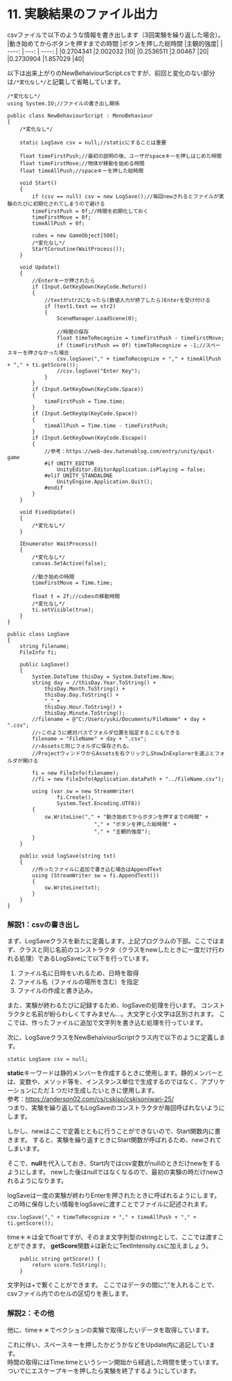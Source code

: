 # 11. 実験結果のファイル出力
csvファイルで以下のような情報を書き出します（3回実験を繰り返した場合）。
|動き始めてからボタンを押すまでの時間	|ボタンを押した総時間	|主観的強度|
| ----: | ---: | ----: |
|0.2704341	|2.002032	|10|
|0.2536511	|2.00467	|20|
|0.2730904	|1.857029	|40|

以下は出来上がりのNewBehaiviourScript.csですが、前回と変化のない部分は`/*変化なし*/`と記載して省略しています。

```
/*変化なし*/
using System.IO;//ファイルの書き出し関係

public class NewBehaviourScript : MonoBehaviour
{
    /*変化なし*/

    static LogSave csv = null;//staticにすることは重要

    float timeFirstPush;//最初の説明の後、ユーザがspaceキーを押しはじめた時間
    float timeFirstMove;//物体が移動を始める時間
    float timeAllPush;//spaceキーを押した総時間

    void Start()
    {
        if (csv == null) csv = new LogSave();//毎回newされるとファイルが実験のたびに初期化されてしまうので避ける
        timeFirstPush = 0f;//時間を初期化しておく
        timeFirstMove = 0f;
        timeAllPush = 0f;

        cubes = new GameObject[500];
        /*変化なし*/
        StartCoroutine(WaitProcess());
    }

    void Update()
    {
        //Enterキーが押されたら
        if (Input.GetKeyDown(KeyCode.Return))
        {
            //textがstr2になったら(数値入力が終了したら)Enterを受け付ける
            if (text1.text == str2)
            {
                SceneManager.LoadScene(0);

                //時間の保存                
                float timeToRecognize = timeFirstPush - timeFirstMove;
                if (timeFirstPush == 0f) timeToRecognize = -1;//スペースキーを押さなかった場合
                csv.logSave("," + timeToRecognize + "," + timeAllPush + "," + ti.getScore());
                //csv.logSave("Enter Key");
            }
        }
        if (Input.GetKeyDown(KeyCode.Space))
        {
            timeFirstPush = Time.time;
        }
        if (Input.GetKeyUp(KeyCode.Space))
        {
            timeAllPush = Time.time - timeFirstPush;
        }
        if (Input.GetKeyDown(KeyCode.Escape))
        {
            //参考：https://web-dev.hatenablog.com/entry/unity/quit-game
            #if UNITY_EDITOR
                UnityEditor.EditorApplication.isPlaying = false;
            #elif UNITY_STANDALONE
                UnityEngine.Application.Quit();
            #endif
        }
    }

    void FixedUpdate()
    {
        /*変化なし*/
    }

    IEnumerator WaitProcess()
    {
        /*変化なし*/
        canvas.SetActive(false);

        //動き始めの時間
        timeFirstMove = Time.time;

        float t = 2f;//cubesの移動時間
        /*変化なし*/
        ti.setVisible(true);
    }
}

public class LogSave
{
    string filename;
    FileInfo fi;

    public LogSave()
    {
        System.DateTime thisDay = System.DateTime.Now;
        string day = //thisDay.Year.ToString() +
            thisDay.Month.ToString() +
            thisDay.Day.ToString() +
            "_" +
            thisDay.Hour.ToString() +
            thisDay.Minute.ToString();
        //filename = @"C:/Users/yuki/Documents/FileName" + day + ".csv";
        //↑このように絶対パスでフォルダ位置を指定することもできる
        filename = "FileName" + day + ".csv";
        //↑Assetsと同じフォルダに保存される。
        //ProjectウィンドウからAssetsを右クリックしShowInExplorerを選ぶとフォルダが開ける

        fi = new FileInfo(filename);
        //fi = new FileInfo(Application.dataPath + "../FileName.csv");

        using (var sw = new StreamWriter(
                fi.Create(),
                System.Text.Encoding.UTF8))
        {
            sw.WriteLine("," + "動き始めてからボタンを押すまでの時間" +
                            "," + "ボタンを押した総時間" +
                            "," + "主観的強度");
        }
    }

    public void logSave(string txt)
    {
        //作ったファイルに追加で書き込む場合はAppendText
        using (StreamWriter sw = fi.AppendText())
        {
            sw.WriteLine(txt);
        }
    }
}
```

### 解説1：csvの書き出し

まず、LogSaveクラスを新たに定義します。上記プログラムの下部。ここではまず、クラスと同じ名前のコンストラクタ（クラスをnewしたときに一度だけ行われる処理）であるLogSaveにて以下を行っています。
1. ファイル名に日時をいれるため、日時を取得
2. ファイル名（ファイルの場所を含む）を指定
3. ファイルの作成と書き込み。

また、実験が終わるたびに記録するため、logSaveの処理を行います。
コンストラクタと名前が紛らわしくてすみません…。大文字と小文字は区別されます。
ここでは、作ったファイルに追加で文字列を書き込む処理を行っています。

次に、LogSaveクラスをNewBehaiviourScriptクラス内で以下のように定義します。
```
static LogSave csv = null;
```
**static**キーワードは静的メンバーを作成するときに使用します。静的メンバーとは、変数や、メソッド等を、インスタンス単位で生成するのではなく、アプリケーションにただ１つだけ生成したいときに使用します。  
参考：https://anderson02.com/cs/cskiso/cskisoniwari-25/  
つまり、実験を繰り返してもLogSaveのコンストラクタが毎回呼ばれないようにします。

しかし、newはここで定義とともに行うことができないので、Start関数内に書きます。
すると、実験を繰り返すときにStart関数が呼ばれるため、newされてしまいます。

そこで、**null**を代入しておき、Start内ではcsv変数がnullのときだけnewをするようにします。
newした後はnullではなくなるので、最初の実験の時だけnewされるようになります。

logSaveは一度の実験が終わりEnterを押されたときに呼ばれるようにします。
この時に保存したい情報をlogSaveに渡すことでファイルに記述されます。
```
csv.logSave("," + timeToRecognize + "," + timeAllPush + "," + ti.getScore());
```
time＊＊は全てfloatですが、そのまま文字列型のstringとして、ここでは渡すことができます。
**getScore**関数↓は新たにTextIntensity.csに加えましょう。
```
    public string getScore() { 
        return score.ToString();
    }
```
文字列は+で繋ぐことができます。
ここではデータの間に”,”を入れることで、csvファイル内でのセルの区切りを表します。


### 解説2：その他
他に、time＊＊でベクションの実験で取得したいデータを取得しています。

これに伴い、スペースキーを押したかどうかなどをUpdate内に追記しています。  
時間の取得にはTime.timeというシーン開始から経過した時間を使っています。  
ついでにエスケープキーを押したら実験を終了するようにしています。  
